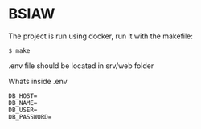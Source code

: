 # BSIAW

The project is run using docker, run it with the makefile:

```
$ make
```

.env file should be located in srv/web folder

Whats inside .env
```
DB_HOST=
DB_NAME=
DB_USER=
DB_PASSWORD=
```
